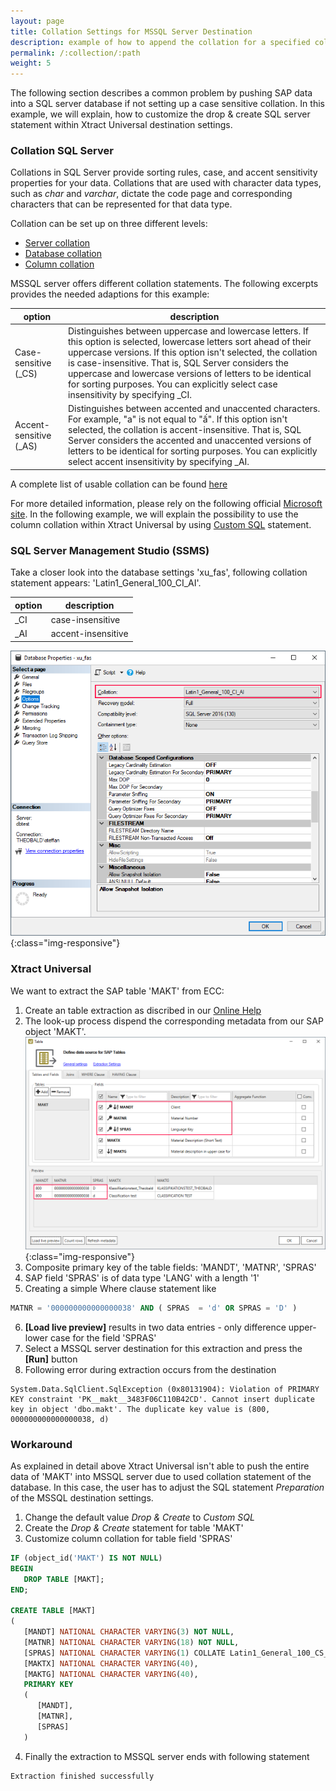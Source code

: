 ```yaml
---
layout: page
title: Collation Settings for MSSQL Server Destination
description: example of how to append the collation for a specified column
permalink: /:collection/:path
weight: 5
---
```


The following section describes a common problem by pushing SAP data into a SQL server database if not setting up a case sensitive collation. In this example, we will explain, how to customize the drop & create SQL server statement within Xtract Universal destination settings.

### Collation SQL Server

Collations in SQL Server provide sorting rules, case, and accent sensitivity properties for your data. Collations that are used with character data types, such as *char* and *varchar*, dictate the code page and corresponding characters that can be represented for that data type. 

Collation can be set up on three different levels:
- [Server collation](https://docs.microsoft.com/en-us/sql/relational-databases/collations/set-or-change-the-server-collation?view=sql-server-ver15)
- [Database collation](https://docs.microsoft.com/en-us/sql/relational-databases/collations/set-or-change-the-database-collation?view=sql-server-ver15)
- [Column collation](https://docs.microsoft.com/en-us/sql/relational-databases/collations/set-or-change-the-column-collation?view=sql-server-ver15)

MSSQL server offers different collation statements. The following excerpts provides the needed adaptions for this example:

**option** | **description**
------------ | -------------
Case-sensitive (_CS) | Distinguishes between uppercase and lowercase letters. If this option is selected, lowercase letters sort ahead of their uppercase versions. If this option isn't selected, the collation is case-insensitive. That is, SQL Server considers the uppercase and lowercase versions of letters to be identical for sorting purposes. You can explicitly select case insensitivity by specifying _CI.
Accent-sensitive (_AS) | Distinguishes between accented and unaccented characters. For example, "a" is not equal to "ấ". If this option isn't selected, the collation is accent-insensitive. That is, SQL Server considers the accented and unaccented versions of letters to be identical for sorting purposes. You can explicitly select accent insensitivity by specifying _AI.

A complete list of usable collation can be found [here](https://docs.microsoft.com/en-us/sql/relational-databases/collations/collation-and-unicode-support?redirectedfrom=MSDN&view=sql-server-ver15#Collation_Defn)

For more detailed information, please rely on the following official [Microsoft site](https://docs.microsoft.com/en-us/sql/relational-databases/collations/collation-and-unicode-support?redirectedfrom=MSDN&view=sql-server-ver15). 
In the following example, we will explain the possibility to use the column collation within Xtract Universal by using [Custom SQL](https://help.theobald-software.com/en/xtract-universal/xu-destinations/microsoft-sql-server/sql-server-custom-sql) statement.

### SQL Server Management Studio (SSMS)

Take a closer look into the database settings 'xu_fas', following collation statement appears: 'Latin1_General_100_CI_AI'. 

**option** | **description**
------------ | -------------
_CI | case-insensitive
_AI | accent-insensitive

![default_collation_statement](/img/contents/collation_example_CI_AI_xu_fas_DB.png){:class="img-responsive"}

### Xtract Universal

We want to extract the SAP table 'MAKT' from ECC:

1. Create an table extraction as discribed in our [Online Help](https://help.theobald-software.com/en/xtract-universal/table)
2. The look-up process dispend the corresponding metadata from our SAP object 'MAKT'. 
![default_collation_statement](/img/contents/makt_metadata.png){:class="img-responsive"}
3. Composite primary key of the table fields: 'MANDT', 'MATNR', 'SPRAS'
4. SAP field 'SPRAS' is of data type 'LANG' with a length '1'
5. Creating a simple Where clause statement like 
```sql
MATNR = '000000000000000038' AND ( SPRAS  = 'd' OR SPRAS = 'D' )
```
6. **[Load live preview]** results in two data entries - only difference upper- lower case for the field 'SPRAS'
7. Select a MSSQL server destination for this extraction and press the **[Run]** button
8. Following error during extraction occurs from the destination
```
System.Data.SqlClient.SqlException (0x80131904): Violation of PRIMARY KEY constraint 'PK__makt__3483F06C110B42CD'. Cannot insert duplicate key in object 'dbo.makt'. The duplicate key value is (800, 000000000000000038, d)
```

### Workaround

As explained in detail above Xtract Universal isn't able to push the entire data of 'MAKT' into MSSQL server due to used collation statement of the database. In this case, the user has to adjust the SQL statement *Preparation* of the MSSQL destination settings.

1. Change the default value *Drop & Create* to *Custom SQL*
2. Create the *Drop & Create* statement for table 'MAKT'
3. Customize column collation for table field 'SPRAS'
```sql
IF (object_id('MAKT') IS NOT NULL)
BEGIN
   DROP TABLE [MAKT];
END;

CREATE TABLE [MAKT]  
(
   [MANDT] NATIONAL CHARACTER VARYING(3) NOT NULL,
   [MATNR] NATIONAL CHARACTER VARYING(18) NOT NULL,
   [SPRAS] NATIONAL CHARACTER VARYING(1) COLLATE Latin1_General_100_CS_AS NOT NULL,
   [MAKTX] NATIONAL CHARACTER VARYING(40),
   [MAKTG] NATIONAL CHARACTER VARYING(40),
   PRIMARY KEY
   (
      [MANDT], 
      [MATNR], 
      [SPRAS]
   )
```
4. Finally the extraction to MSSQL server ends with following statement
```
Extraction finished successfully
```


